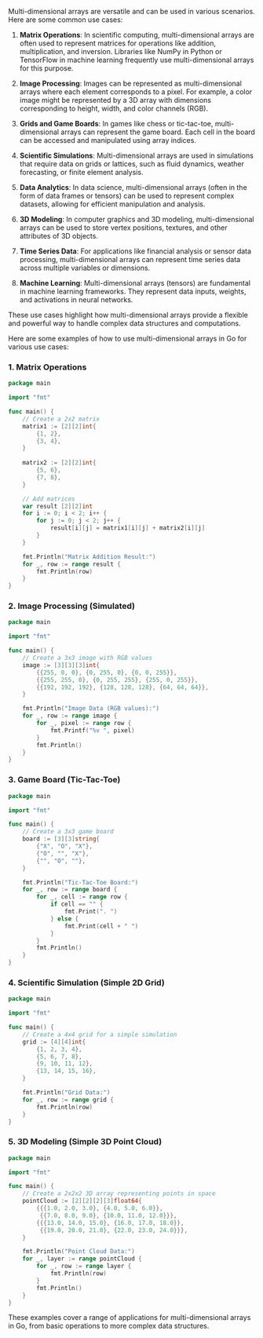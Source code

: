Multi-dimensional arrays are versatile and can be used in various scenarios. Here are some common use cases:

1. **Matrix Operations**: In scientific computing, multi-dimensional arrays are often used to represent matrices for operations like addition, multiplication, and inversion. Libraries like NumPy in Python or TensorFlow in machine learning frequently use multi-dimensional arrays for this purpose.

2. **Image Processing**: Images can be represented as multi-dimensional arrays where each element corresponds to a pixel. For example, a color image might be represented by a 3D array with dimensions corresponding to height, width, and color channels (RGB).

3. **Grids and Game Boards**: In games like chess or tic-tac-toe, multi-dimensional arrays can represent the game board. Each cell in the board can be accessed and manipulated using array indices.

4. **Scientific Simulations**: Multi-dimensional arrays are used in simulations that require data on grids or lattices, such as fluid dynamics, weather forecasting, or finite element analysis.

5. **Data Analytics**: In data science, multi-dimensional arrays (often in the form of data frames or tensors) can be used to represent complex datasets, allowing for efficient manipulation and analysis.

6. **3D Modeling**: In computer graphics and 3D modeling, multi-dimensional arrays can be used to store vertex positions, textures, and other attributes of 3D objects.

7. **Time Series Data**: For applications like financial analysis or sensor data processing, multi-dimensional arrays can represent time series data across multiple variables or dimensions.

8. **Machine Learning**: Multi-dimensional arrays (tensors) are fundamental in machine learning frameworks. They represent data inputs, weights, and activations in neural networks.

These use cases highlight how multi-dimensional arrays provide a flexible and powerful way to handle complex data structures and computations.

Here are some examples of how to use multi-dimensional arrays in Go for various use cases:

### 1. **Matrix Operations**

```go
package main

import "fmt"

func main() {
    // Create a 2x2 matrix
    matrix1 := [2][2]int{
        {1, 2},
        {3, 4},
    }
    
    matrix2 := [2][2]int{
        {5, 6},
        {7, 8},
    }

    // Add matrices
    var result [2][2]int
    for i := 0; i < 2; i++ {
        for j := 0; j < 2; j++ {
            result[i][j] = matrix1[i][j] + matrix2[i][j]
        }
    }

    fmt.Println("Matrix Addition Result:")
    for _, row := range result {
        fmt.Println(row)
    }
}
```

### 2. **Image Processing (Simulated)**

```go
package main

import "fmt"

func main() {
    // Create a 3x3 image with RGB values
    image := [3][3][3]int{
        {{255, 0, 0}, {0, 255, 0}, {0, 0, 255}},
        {{255, 255, 0}, {0, 255, 255}, {255, 0, 255}},
        {{192, 192, 192}, {128, 128, 128}, {64, 64, 64}},
    }

    fmt.Println("Image Data (RGB values):")
    for _, row := range image {
        for _, pixel := range row {
            fmt.Printf("%v ", pixel)
        }
        fmt.Println()
    }
}
```

### 3. **Game Board (Tic-Tac-Toe)**

```go
package main

import "fmt"

func main() {
    // Create a 3x3 game board
    board := [3][3]string{
        {"X", "O", "X"},
        {"O", "", "X"},
        {"", "O", ""},
    }

    fmt.Println("Tic-Tac-Toe Board:")
    for _, row := range board {
        for _, cell := range row {
            if cell == "" {
                fmt.Print(". ")
            } else {
                fmt.Print(cell + " ")
            }
        }
        fmt.Println()
    }
}
```

### 4. **Scientific Simulation (Simple 2D Grid)**

```go
package main

import "fmt"

func main() {
    // Create a 4x4 grid for a simple simulation
    grid := [4][4]int{
        {1, 2, 3, 4},
        {5, 6, 7, 8},
        {9, 10, 11, 12},
        {13, 14, 15, 16},
    }

    fmt.Println("Grid Data:")
    for _, row := range grid {
        fmt.Println(row)
    }
}
```

### 5. **3D Modeling (Simple 3D Point Cloud)**

```go
package main

import "fmt"

func main() {
    // Create a 2x2x2 3D array representing points in space
    pointCloud := [2][2][2][3]float64{
        {{{1.0, 2.0, 3.0}, {4.0, 5.0, 6.0}},
         {{7.0, 8.0, 9.0}, {10.0, 11.0, 12.0}}},
        {{{13.0, 14.0, 15.0}, {16.0, 17.0, 18.0}},
         {{19.0, 20.0, 21.0}, {22.0, 23.0, 24.0}}},
    }

    fmt.Println("Point Cloud Data:")
    for _, layer := range pointCloud {
        for _, row := range layer {
            fmt.Println(row)
        }
        fmt.Println()
    }
}
```

These examples cover a range of applications for multi-dimensional arrays in Go, from basic operations to more complex data structures.